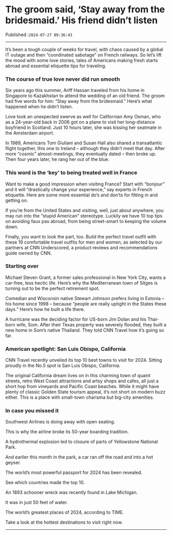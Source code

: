 # The groom said, ‘Stay away from the bridesmaid.’ His friend didn’t listen

Published :`2024-07-27 09:36:43`

---

It’s been a tough couple of weeks for travel, with chaos caused by a global IT outage and then “coordinated sabotage” on French railways. So let’s lift the mood with some love stories, tales of Americans making fresh starts abroad and essential etiquette tips for traveling.

### The course of true love never did run smooth

Six years ago this summer, Ariff Hassan traveled from his home in Singapore to Kazakhstan to attend the wedding of an old friend. The groom had five words for him: “Stay away from the bridesmaid.” Here’s what happened when he didn’t listen.

Love took an unexpected swerve as well for Californian Amy Osman, who as a 24-year-old back in 2006 got on a plane to visit her long-distance boyfriend in Scotland. Just 10 hours later, she was kissing her seatmate in the Amsterdam airport.

In 1989, Americans Tom Giuliani and Susan Hall also shared a transatlantic flight together, this one to Ireland – although they didn’t meet that day. After more “cosmic” almost-meetings, they eventually dated – then broke up. Then four years later, he rang her out of the blue.

### This word is the ‘key’ to being treated well in France

Want to make a good impression when visiting France? Start with “bonjour” and it will “drastically change your experience,” say experts in French etiquette. Here are some more essential do’s and don’ts for fitting in and getting on.

If you’re from the United States and visiting, well, just about anywhere, you may run into the “stupid American” stereotype. Luckily we have 10 top tips on avoiding faux pas abroad, from being street-smart to keeping the volume down.

Finally, you want to look the part, too. Build the perfect travel outfit with these 19 comfortable travel outfits for men and women, as selected by our partners at CNN Underscored, a product reviews and recommendations guide owned by CNN.

### Starting over

Michael Steven Grant, a former sales professional in New York City, wants a car-free, less hectic life. Here’s why the Mediterranean town of Sitges is turning out to be the perfect retirement spot.

Comedian and Wisconsin native Stewart Johnson prefers living in Estonia – his home since 1998 – because “people are really uptight in the States these days.” Here’s how he built a life there.

A hurricane was the deciding factor for US-born Jim Dolan and his Thai-born wife, Som. After their Texas property was severely flooded, they built a new home in Som’s native Thailand. They told CNN Travel how it’s going so far.

### American spotlight: San Luis Obispo, California

CNN Travel recently unveiled its top 10 best towns to visit for 2024. Sitting proudly in the No.5 spot is San Luis Obispo, California.

The original California dream lives on in this charming town of quaint streets, retro West Coast attractions and artsy shops and cafes, all just a short hop from vineyards and Pacific Coast beaches. While it might have plenty of classic Golden State tourism appeal, it’s not short on modern buzz either. This is a place with small-town charisma but big-city amenities.

### In case you missed it

Southwest Airlines is doing away with open seating.

This is why the airline broke its 50-year boarding tradition.

A hydrothermal explosion led to closure of parts of Yellowstone National Park.

And earlier this month in the park, a car ran off the road and into a hot geyser.

The world’s most powerful passport for 2024 has been revealed.

See which countries made the top 10.

An 1893 schooner wreck was recently found in Lake Michigan.

It was in just 50 feet of water.

The world’s greatest places of 2024, according to TIME.

Take a look at the hottest destinations to visit right now.

---

